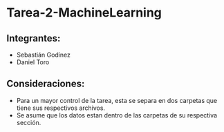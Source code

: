 # Tarea-2-MachineLearning

## Integrantes:

- Sebastián Godínez
- Daniel Toro

## Consideraciones:
- Para un mayor control de la tarea, esta se separa en dos carpetas que tiene sus respectivos archivos.
- Se asume que los datos estan dentro de las carpetas de su respectiva sección.
